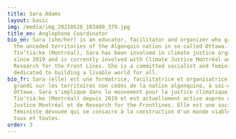 ```yaml
---
title: Sara Adams
layout: basic
img: /media/img_20210526_103409_379.jpg
title_en: Anglophone Coordinator
bio_en: Sara (she/her) is an educator, facilitator and organizer who grew up on
  the unceded territories of the Algonquin nation in so-called Ottawa. Based in
  Tio’tia:ke (Montréal), Sara has been involved in climate justice organizing
  since 2019 and is currently involved with Climate Justice Montréal and
  Research for the Front Lines. She is a committed socialist and feminist
  dedicated to building a livable world for all.
bio_fr: Sara (elle) est une formatrice, facilitatrice et organisatrice qui a
  grandi sur les territoires non cédés de la nation algonquine, à soi-disant
  Ottawa. Sara s'implique dans le mouvement pour la justice climatique à
  Tio'tià:ke (Montréal) depuis 2019 et est actuellement active auprès de Climate
  Justice Montréal et de Research for the Frontlines. Elle est une socialiste et
  féministe dévouée qui se consacre à la construction d'un monde viable pour
  tous et toutes.
order: 3
---
```

